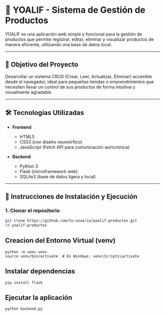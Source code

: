 # 🏪 YOALIF - Sistema de Gestión de Productos

YOALIF es una aplicación web simple y funcional para la gestión de productos que permite registrar, editar, eliminar y visualizar productos de manera eficiente, utilizando una base de datos local.

---

## 🎯 Objetivo del Proyecto

Desarrollar un sistema CRUD (Crear, Leer, Actualizar, Eliminar) accesible desde el navegador, ideal para pequeñas tiendas o emprendimientos que necesiten llevar un control de sus productos de forma intuitiva y visualmente agradable.

---

## 🛠️ Tecnologías Utilizadas

- **Frontend**
  - HTML5
  - CSS3 (con diseño neumórfico)
  - JavaScript (Fetch API para comunicación asincrónica)
  
- **Backend**
  - Python 3
  - Flask (microframework web)
  - SQLite3 (base de datos ligera y local)

---

## 🧪 Instrucciones de Instalación y Ejecución

### 1. Clonar el repositorio

```bash
git clone https://github.com/tu-usuario/yoalif-productos.git
cd yoalif-productos
```

## Creacion del Entorno Virtual (venv)
```
python -m venv venv
source venv/bin/activate  # En Windows: venv\Scripts\activate
```

## Instalar dependencias
```
pip install flask
```

## Ejecutar la aplicación
```
python backend.py
```

